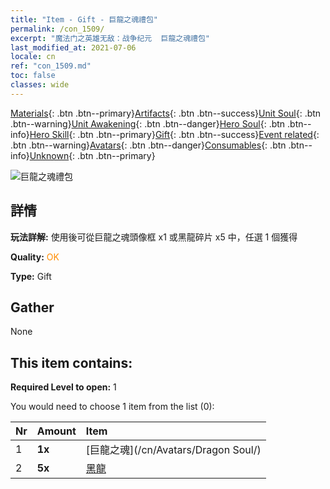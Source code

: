 ```yaml
---
title: "Item - Gift - 巨龍之魂禮包"
permalink: /con_1509/
excerpt: "魔法门之英雄无敌：战争纪元  巨龍之魂禮包"
last_modified_at: 2021-07-06
locale: cn
ref: "con_1509.md"
toc: false
classes: wide
---
```

 [Materials](/ItemsCN/){: .btn .btn--primary}[Artifacts](/ItemsCN/Artifacts/){: .btn .btn--success}[Unit Soul](/ItemsCN/UnitSoul/){: .btn .btn--warning}[Unit Awakening](/ItemsCN/UnitAwakening/){: .btn .btn--danger}[Hero Soul](/ItemsCN/HeroSoul/){: .btn .btn--info}[Hero Skill](/ItemsCN/HeroSkill/){: .btn .btn--primary}[Gift](/ItemsCN/Gift/){: .btn .btn--success}[Event related](/ItemsCN/Events/){: .btn .btn--warning}[Avatars](/ItemsCN/Avatars/){: .btn .btn--danger}[Consumables](/ItemsCN/Consumables/){: .btn .btn--info}[Unknown](/ItemsCN/Unknown/){: .btn .btn--primary}

 ![巨龍之魂禮包](/images/t/i_907123.png)

## 詳情
 **玩法詳解:** 使用後可從巨龍之魂頭像框 x1 或黑龍碎片 x5 中，任選 1 個獲得

 **Quality:** <span style="color: #FF8C00">OK</span>

 **Type:** Gift

## Gather

  None

## This item contains:

 **Required Level to open:** 1

 You would need to choose 1 item from the list (0):

  | Nr | Amount |     Item    |
  |:---|:-------|:------------|
  | 1 |  **1x** | [巨龍之魂](/cn/Avatars/Dragon Soul/) |  | 
  | 2 |  **5x** | [黑龍](/cn/Items/unt_250/) |  | 
